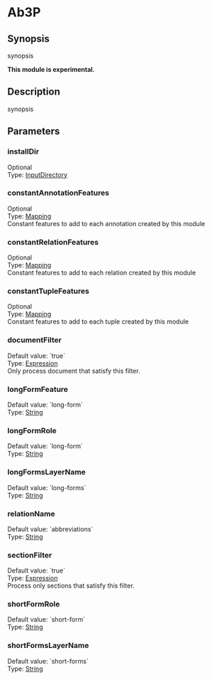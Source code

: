 <h1 class="module">Ab3P</h1>

## Synopsis

synopsis

**This module is experimental.**

## Description

synopsis

## Parameters

<a name="installDir">

### installDir

<div class="param-level param-level-optional">Optional
</div>
<div class="param-type">Type: <a href="../converter/fr.inra.maiage.bibliome.util.files.InputDirectory" class="converter">InputDirectory</a>
</div>


<a name="constantAnnotationFeatures">

### constantAnnotationFeatures

<div class="param-level param-level-optional">Optional
</div>
<div class="param-type">Type: <a href="../converter/fr.inra.maiage.bibliome.alvisnlp.core.module.types.Mapping" class="converter">Mapping</a>
</div>
Constant features to add to each annotation created by this module

<a name="constantRelationFeatures">

### constantRelationFeatures

<div class="param-level param-level-optional">Optional
</div>
<div class="param-type">Type: <a href="../converter/fr.inra.maiage.bibliome.alvisnlp.core.module.types.Mapping" class="converter">Mapping</a>
</div>
Constant features to add to each relation created by this module

<a name="constantTupleFeatures">

### constantTupleFeatures

<div class="param-level param-level-optional">Optional
</div>
<div class="param-type">Type: <a href="../converter/fr.inra.maiage.bibliome.alvisnlp.core.module.types.Mapping" class="converter">Mapping</a>
</div>
Constant features to add to each tuple created by this module

<a name="documentFilter">

### documentFilter

<div class="param-level param-level-default-value">Default value: `true`
</div>
<div class="param-type">Type: <a href="../converter/fr.inra.maiage.bibliome.alvisnlp.core.corpus.expressions.Expression" class="converter">Expression</a>
</div>
Only process document that satisfy this filter.

<a name="longFormFeature">

### longFormFeature

<div class="param-level param-level-default-value">Default value: `long-form`
</div>
<div class="param-type">Type: <a href="../converter/java.lang.String" class="converter">String</a>
</div>


<a name="longFormRole">

### longFormRole

<div class="param-level param-level-default-value">Default value: `long-form`
</div>
<div class="param-type">Type: <a href="../converter/java.lang.String" class="converter">String</a>
</div>


<a name="longFormsLayerName">

### longFormsLayerName

<div class="param-level param-level-default-value">Default value: `long-forms`
</div>
<div class="param-type">Type: <a href="../converter/java.lang.String" class="converter">String</a>
</div>


<a name="relationName">

### relationName

<div class="param-level param-level-default-value">Default value: `abbreviations`
</div>
<div class="param-type">Type: <a href="../converter/java.lang.String" class="converter">String</a>
</div>


<a name="sectionFilter">

### sectionFilter

<div class="param-level param-level-default-value">Default value: `true`
</div>
<div class="param-type">Type: <a href="../converter/fr.inra.maiage.bibliome.alvisnlp.core.corpus.expressions.Expression" class="converter">Expression</a>
</div>
Process only sections that satisfy this filter.

<a name="shortFormRole">

### shortFormRole

<div class="param-level param-level-default-value">Default value: `short-form`
</div>
<div class="param-type">Type: <a href="../converter/java.lang.String" class="converter">String</a>
</div>


<a name="shortFormsLayerName">

### shortFormsLayerName

<div class="param-level param-level-default-value">Default value: `short-forms`
</div>
<div class="param-type">Type: <a href="../converter/java.lang.String" class="converter">String</a>
</div>


